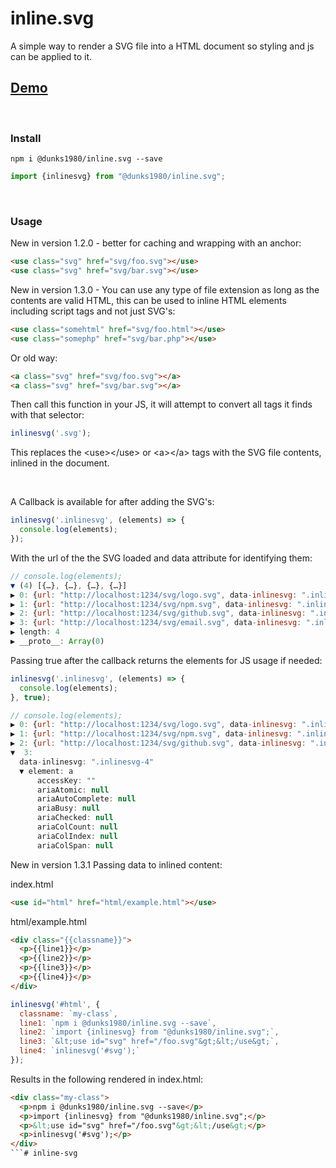 # inline.svg

A simple way to render a SVG file into a HTML document so styling and js can be applied to it.
<br />
## <a href="https://inlinesvg.dunks1980.com">Demo</a>
<br />

### Install
```
npm i @dunks1980/inline.svg --save
```
```javascript
import {inlinesvg} from "@dunks1980/inline.svg";
```
<br />

### Usage 

New in version 1.2.0 - better for caching and wrapping with an anchor:

```html
<use class="svg" href="svg/foo.svg"></use> 
<use class="svg" href="svg/bar.svg"></use> 
```
New in version 1.3.0 - You can use any type of file extension as long as the contents are valid HTML, this can be used to inline HTML elements including script tags and not just SVG's:

```html
<use class="somehtml" href="svg/foo.html"></use> 
<use class="somephp" href="svg/bar.php"></use> 
```

Or old way:

```html
<a class="svg" href="svg/foo.svg"></a>
<a class="svg" href="svg/bar.svg"></a>
```
Then call this function in your JS, it will attempt to convert all tags it finds with that selector:

```javascript
inlinesvg('.svg');
```
This replaces the &lt;use&gt;&lt;/use&gt; or &lt;a&gt;&lt;/a&gt; tags with the SVG file contents, inlined in the document. 

<br/>

A Callback is available for after adding the SVG's:

```javascript
inlinesvg('.inlinesvg', (elements) => {
  console.log(elements);
});

```

With the url of the the SVG loaded and data attribute for identifying them:
```javascript
// console.log(elements);
▼ (4) [{…}, {…}, {…}, {…}]
▶ 0: {url: "http://localhost:1234/svg/logo.svg", data-inlinesvg: ".inlinesvg-1", element: false}
▶ 1: {url: "http://localhost:1234/svg/npm.svg", data-inlinesvg: ".inlinesvg-2", element: false}
▶ 2: {url: "http://localhost:1234/svg/github.svg", data-inlinesvg: ".inlinesvg-3", element: false}
▶ 3: {url: "http://localhost:1234/svg/email.svg", data-inlinesvg: ".inlinesvg-4", element: false}
▶ length: 4
▶ __proto__: Array(0)
```

Passing true after the callback returns the elements for JS usage if needed:

```javascript
inlinesvg('.inlinesvg', (elements) => {
  console.log(elements);
}, true);
```


```javascript
// console.log(elements);
▶ 0: {url: "http://localhost:1234/svg/logo.svg", data-inlinesvg: ".inlinesvg-1", element: a}
▶ 1: {url: "http://localhost:1234/svg/npm.svg", data-inlinesvg: ".inlinesvg-2", element: a}
▶ 2: {url: "http://localhost:1234/svg/github.svg", data-inlinesvg: ".inlinesvg-3", element: a}
▼  3:
  data-inlinesvg: ".inlinesvg-4"
  ▼ element: a
      accessKey: ""
      ariaAtomic: null
      ariaAutoComplete: null
      ariaBusy: null
      ariaChecked: null
      ariaColCount: null
      ariaColIndex: null
      ariaColSpan: null
```

New in version 1.3.1 Passing data to inlined content:

index.html
```html
<use id="html" href="html/example.html"></use>
```

html/example.html
```html
<div class="{{classname}}">
  <p>{{line1}}</p>
  <p>{{line2}}</p>
  <p>{{line3}}</p>
  <p>{{line4}}</p>
</div>
```

```javascript
inlinesvg('#html', {
  classname: `my-class`,
  line1: `npm i @dunks1980/inline.svg --save`,
  line2: `import {inlinesvg} from "@dunks1980/inline.svg";`,
  line3: `&lt;use id="svg" href="/foo.svg"&gt;&lt;/use&gt;`,
  line4: `inlinesvg('#svg');`
});
```

Results in the following rendered in index.html:
```html
<div class="my-class">
  <p>npm i @dunks1980/inline.svg --save</p>
  <p>import {inlinesvg} from "@dunks1980/inline.svg";</p>
  <p>&lt;use id="svg" href="/foo.svg"&gt;&lt;/use&gt;</p>
  <p>inlinesvg('#svg');</p>
</div>
```# inline-svg
